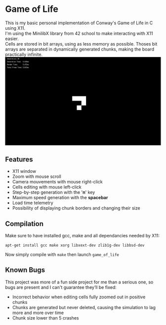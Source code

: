 # Game of Life


This is my basic personal implementation of Conway's Game of Life in C using X11.\
I'm using the MinilibX library from 42 school to make interacting with X11 easier. \
Cells are stored in bit arrays, using as less memory as possible.
Thoses bit arrays are separated in dynamically generated chunks, making the board practically infinite.
![](screenshot.png)
## Features
- X11 window
- Zoom with mouse scroll
- Camera mouvements with mouse right-click
- Cells editing with mouse left-click
- Step-by-step generation with the '**n**' key
- Maximum speed generation with the **spacebar**
- Load time telemetry
- Possibility of displaying chunk borders and changing their size

## Compilation
Make sure to have installed gcc, make and all dependancies needed by X11:
```
apt-get install gcc make xorg libxext-dev zlib1g-dev libbsd-dev
```
Now simply compile with `make` then launch `game_of_life`

## Known Bugs
This project was more of a fun side project for me than a serious one, so bugs are present and I can't guarantee they’ll be fixed:
- Incorrect behavior when editing cells fully zoomed out in positive chunks
- Chunks are generated but never deleted, causing the simulation to lag more and more over time
- Chunk size lower than 5 crashes